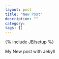 ```yaml
---
layout: post
title: "New Post"
description: ""
category: 
tags: []
---
```

{% include JB/setup %}

My New post with Jekyll
